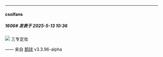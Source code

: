 ﻿
*****

####  csolfans  
##### 1606#       发表于 2025-5-13 10:36

<img src="https://p.sda1.dev/24/ca39b091cf72a579f1ea99726665a8db/image.jpg" referrerpolicy="no-referrer">
三专定妆

—— 来自 [鹅球](https://www.pgyer.com/xfPejhuq) v3.3.96-alpha

